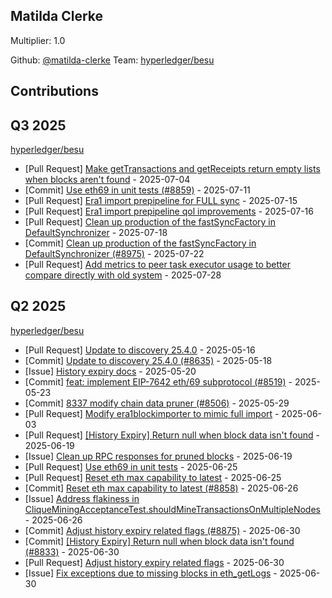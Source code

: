 
## Matilda Clerke
Multiplier: 1.0

Github: [@matilda-clerke](https://github.com/matilda-clerke)
Team: [hyperledger/besu](https://github.com/hyperledger/besu/pulls?q=author%3AMatilda-Clerke)


## Contributions

## Q3 2025


[hyperledger/besu](https://github.com/hyperledger/besu)
* [Pull Request] [Make getTransactions and getReceipts return empty lists when blocks aren't found](https://github.com/hyperledger/besu/pull/8910) - 2025-07-04
* [Commit] [Use eth69 in unit tests (#8859)](https://github.com/hyperledger/besu/commit/c58fff24418fc9018a576342c0be9f7dffb34588) - 2025-07-11
* [Pull Request] [Era1 import prepipeline for FULL sync](https://github.com/hyperledger/besu/pull/8958) - 2025-07-15
* [Pull Request] [Era1 import prepipeline qol improvements](https://github.com/hyperledger/besu/pull/8964) - 2025-07-16
* [Pull Request] [Clean up production of the fastSyncFactory in DefaultSynchronizer](https://github.com/hyperledger/besu/pull/8975) - 2025-07-18
* [Commit] [Clean up production of the fastSyncFactory in DefaultSynchronizer (#8975)](https://github.com/hyperledger/besu/commit/011dd30569288fd6c8f50badae35380869c367b2) - 2025-07-22
* [Pull Request] [Add metrics to peer task executor usage to better compare directly with old system](https://github.com/hyperledger/besu/pull/9009) - 2025-07-28
## Q2 2025


[hyperledger/besu](https://github.com/hyperledger/besu)
* [Pull Request] [Update to discovery 25.4.0](https://github.com/hyperledger/besu/pull/8635) - 2025-05-16
* [Commit] [Update to discovery 25.4.0 (#8635)](https://github.com/hyperledger/besu/commit/c2a44623cf5eeb8ee76b854832a2f10261ea8c74) - 2025-05-18
* [Issue] [History expiry docs](https://github.com/hyperledger/besu/issues/8651) - 2025-05-20
* [Commit] [feat: implement EIP-7642 eth/69 subprotocol (#8519)](https://github.com/hyperledger/besu/commit/e51b676091eacb5aa64dff24de0c46989ff5c2d9) - 2025-05-23
* [Commit] [8337 modify chain data pruner (#8506)](https://github.com/hyperledger/besu/commit/1e084c7e88927fd65a9fbe68504066b2a741ad35) - 2025-05-29
* [Pull Request] [Modify era1blockimporter to mimic full import](https://github.com/hyperledger/besu/pull/8733) - 2025-06-03
* [Pull Request] [[History Expiry] Return null when block data isn't found](https://github.com/hyperledger/besu/pull/8833) - 2025-06-19
* [Issue] [Clean up RPC responses for pruned blocks](https://github.com/hyperledger/besu/issues/8831) - 2025-06-19
* [Pull Request] [Use eth69 in unit tests](https://github.com/hyperledger/besu/pull/8859) - 2025-06-25
* [Pull Request] [Reset eth max capability to latest](https://github.com/hyperledger/besu/pull/8858) - 2025-06-25
* [Commit] [Reset eth max capability to latest (#8858)](https://github.com/hyperledger/besu/commit/ab130a34cc0672a190e383d1f9560362b3210bd5) - 2025-06-26
* [Issue] [Address flakiness in CliqueMiningAcceptanceTest.shouldMineTransactionsOnMultipleNodes](https://github.com/hyperledger/besu/issues/8862) - 2025-06-26
* [Commit] [Adjust history expiry related flags (#8875)](https://github.com/hyperledger/besu/commit/b4efe30f494ea25ea5774387f9b162211047da9a) - 2025-06-30
* [Commit] [[History Expiry] Return null when block data isn't found (#8833)](https://github.com/hyperledger/besu/commit/a81af6016b112252b792dcc5de7bc96180792da3) - 2025-06-30
* [Pull Request] [Adjust history expiry related flags](https://github.com/hyperledger/besu/pull/8875) - 2025-06-30
* [Issue] [Fix exceptions due to missing blocks in eth_getLogs](https://github.com/hyperledger/besu/issues/8874) - 2025-06-30
